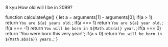 8 kyu
How old will I be in 2099?

function  calculateAge() {
  let a = arguments[1] - arguments[0];
 if(a > 1) return `You are ${a} years old.`;
 if(a === 1) return `You are ${a} year old.`;
 if(a === -1) return `You will be born in ${Math.abs(a)} year.`;
 if(a === 0) return 'You were born this very year!';
 if(a < 0) return `You will be born in ${Math.abs(a)} years.`;
}
